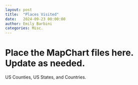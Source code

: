 ```yaml
---
layout: post
title:  "Places Visited"
date:   2024-09-23 00:00:00
author: Emily Barbini
categories: Misc.
---
```


# Place the MapChart files here. Update as needed.
US Counties, US States, and Countries.
